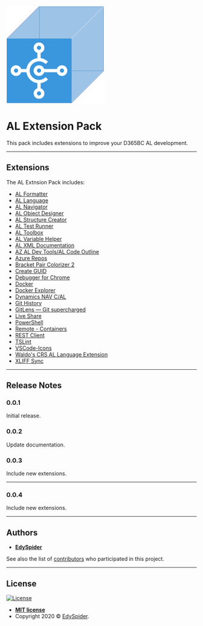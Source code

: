 ![Banner](icon.png)

# AL Extension Pack

This pack includes extensions to improve your D365BC AL development.

---

## Extensions

The AL Extnsion Pack includes:

* [AL Formatter](https://marketplace.visualstudio.com/items?itemName=rasmus.al-formatter)
* [AL Language](https://marketplace.visualstudio.com/items?itemName=ms-dynamics-smb.al)
* [AL Navigator](https://marketplace.visualstudio.com/items?itemName=wbrakowski.al-navigator)
* [AL Object Designer](https://marketplace.visualstudio.com/items?itemName=martonsagi.al-object-designer)
* [AL Structure Creator](https://marketplace.visualstudio.com/items?itemName=EdySpider.alstructurecreator)
* [AL Test Runner](https://marketplace.visualstudio.com/items?itemName=jamespearson.al-test-runner)
* [AL Toolbox](https://marketplace.visualstudio.com/items?itemName=BartPermentier.al-toolbox)
* [AL Variable Helper](https://marketplace.visualstudio.com/items?itemName=rasmus.al-var-helper)
* [AL XML Documentation](https://marketplace.visualstudio.com/items?itemName=365businessdevelopment.bdev-al-xml-doc)
* [AZ AL Dev Tools/AL Code Outline](https://marketplace.visualstudio.com/items?itemName=andrzejzwierzchowski.al-code-outline)
* [Azure Repos](https://marketplace.visualstudio.com/items?itemName=ms-vsts.team)
* [Bracket Pair Colorizer 2](https://marketplace.visualstudio.com/items?itemName=CoenraadS.bracket-pair-colorizer-2)
* [Create GUID](https://marketplace.visualstudio.com/items?itemName=nwallace.createGUID)
* [Debugger for Chrome](https://marketplace.visualstudio.com/items?itemName=msjsdiag.debugger-for-chrome)
* [Docker](https://marketplace.visualstudio.com/items?itemName=ms-azuretools.vscode-docker)
* [Docker Explorer](https://marketplace.visualstudio.com/items?itemName=formulahendry.docker-explorer)
* [Dynamics NAV C/AL](https://marketplace.visualstudio.com/items?itemName=zodiacfireworks.vscode-c-al)
* [Git History](https://marketplace.visualstudio.com/items?itemName=donjayamanne.githistory)
* [GitLens — Git supercharged](https://marketplace.visualstudio.com/items?itemName=eamodio.gitlens)
* [Live Share](https://marketplace.visualstudio.com/items?itemName=MS-vsliveshare.vsliveshare)
* [PowerShell](https://marketplace.visualstudio.com/items?itemName=ms-vscode.PowerShell)
* [Remote - Containers](https://marketplace.visualstudio.com/items?itemName=ms-vscode-remote.remote-containers)
* [REST Client](https://marketplace.visualstudio.com/items?itemName=humao.rest-client)
* [TSLint](https://marketplace.visualstudio.com/items?itemName=ms-vscode.vscode-typescript-tslint-plugin)
* [VSCode-Icons](https://marketplace.visualstudio.com/items?itemName=vscode-icons-team.vscode-icons)
* [Waldo's CRS AL Language Extension](https://marketplace.visualstudio.com/items?itemName=waldo.crs-al-language-extension)
* [XLIFF Sync](https://marketplace.visualstudio.com/items?itemName=rvanbekkum.xliff-sync)

---

## Release Notes

### 0.0.1

Initial release.

### 0.0.2

Update documentation.

### 0.0.3

Include new extensions.

---

### 0.0.4

Include new extensions.

---

## Authors

* [**EdySpider**](https://github.com/edyspider/)

See also the list of [contributors](https://github.com/edyspider/ALExtensionPack/contributors) who participated in this project.

---

## License

[![License](https://img.shields.io/:license-mit-blue.svg?style=flat-square)](http://badges.mit-license.org)

- **[MIT license](https://github.com/edyspider/ALExtensionPack/blob/master/LICENSE)**
- Copyright 2020 &copy; <a href="https://github.com/edyspider" target="_blank">EdySpider</a>.

